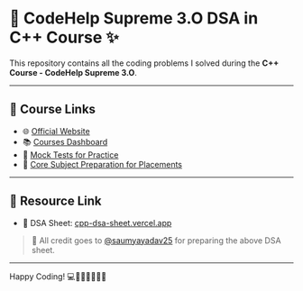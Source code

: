 # 🚀 CodeHelp Supreme 3.O DSA in C++ Course ✨

This repository contains all the coding problems I solved during the **C++ Course - CodeHelp Supreme 3.O**.

---

## 📘 Course Links

- 🌐 [Official Website](https://www.codehelp.in/)
- 📚 [Courses Dashboard](https://www.codehelp.in/dashboard/courses)
- 📝 [Mock Tests for Practice](https://www.codehelp.in/dashboard/mock-tests)
- 💼 [Core Subject Preparation for Placements](https://www.codehelp.in/dashboard/core-subjects)

---

## 📂 Resource Link

- 🧾 DSA Sheet: [cpp-dsa-sheet.vercel.app](https://cpp-dsa-sheet.vercel.app/)

> 🙏 All credit goes to [@saumyayadav25](https://github.com/saumyayadav25) for preparing the above DSA sheet.

---

Happy Coding! 💻🧑‍💻👩‍💻✨✨
